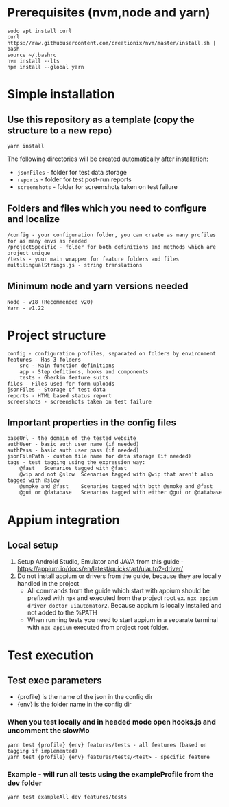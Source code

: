 # Prerequisites (nvm,node and yarn)

    sudo apt install curl
    curl https://raw.githubusercontent.com/creationix/nvm/master/install.sh | bash
    source ~/.bashrc
    nvm install --lts
    npm install --global yarn

# Simple installation

## Use this repository as a template (copy the structure to a new repo)

    yarn install

The following directories will be created automatically after installation:

- `jsonFiles` - folder for test data storage
- `reports` - folder for test post-run reports
- `screenshots` - folder for screenshots taken on test failure

## Folders and files which you need to configure and localize

    /config - your configuration folder, you can create as many profiles for as many envs as needed
    /projectSpecific - folder for both definitions and methods which are project unique
    /tests - your main wrapper for feature folders and files
    multilingualStrings.js - string translations

## Minimum node and yarn versions needed

    Node - v18 (Recommended v20)
    Yarn - v1.22

# Project structure

    config - configuration profiles, separated on folders by environment
    features - Has 3 folders
        src - Main function definitions
        app - Step defitions, hooks and components
        tests - Gherkin feature suits
    files - Files used for form uploads
    jsonFiles - Storage of test data
    reports - HTML based status report
    screenshots - screenshots taken on test failure

## Important properties in the config files

    baseUrl - the domain of the tested website
    authUser - basic auth user name (if needed)
    authPass - basic auth user pass (if needed)
    jsonFilePath - custom file name for data storage (if needed)
    tags - test tagging using the expression way:
        @fast	Scenarios tagged with @fast
        @wip and not @slow	Scenarios tagged with @wip that aren't also tagged with @slow
        @smoke and @fast	Scenarios tagged with both @smoke and @fast
        @gui or @database	Scenarios tagged with either @gui or @database

# Appium integration

## Local setup

1. Setup Android Studio, Emulator and JAVA from this guide - https://appium.io/docs/en/latest/quickstart/uiauto2-driver/
2. Do not install appium or drivers from the guide, because they are locally handled in the project
    - All commands from the guide which start with appium should be prefixed with `npx` and executed from the project root ex. `npx appium driver doctor uiautomator2`. Because appium is locally installed and not added to the %PATH
    - When running tests you need to start appium in a separate terminal with `npx appium` executed from project root folder.

# Test execution

## Test exec parameters

- {profile} is the name of the json in the config dir
- {env} is the folder name in the config dir

### When you test locally and in headed mode open hooks.js and uncomment the slowMo

    yarn test {profile} {env} features/tests - all features (based on tagging if implemented)
    yarn test {profile} {env} features/tests/<test> - specific feature

### Example - will run all tests using the exampleProfile from the dev folder

    yarn test exampleAll dev features/tests
